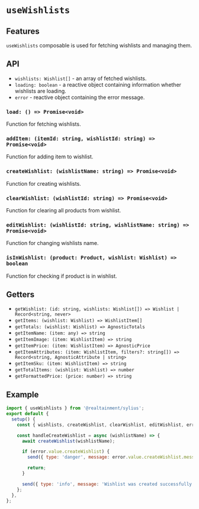 # `useWishlists`

## Features

`useWishlists` composable is used for fetching wishlists and managing them.

## API

- `wishlists: Wishlist[]` - an array of fetched wishlists.
- `loading: boolean` - a reactive object containing information whether wishlists are loading.
- `error` - reactive object containing the error message.

### `load: () => Promise<void>`

Function for fetching wishlists.

### `addItem: (itemId: string, wishlistId: string) => Promise<void>`

Function for adding item to wishlist.

### `createWishlist: (wishlistName: string) => Promise<void>`

Function for creating wishlists.

### `clearWishlist: (wishlistId: string) => Promise<void>`

Function for clearing all products from wishlist.

### `editWishlist: (wishlistId: string, wishlistName: string) => Promise<void>`

Function for changing wishlists name.

### `isInWishlist: (product: Product, wishlist: Wishlist) => boolean`

Function for checking if product is in wishlist.

## Getters

- `getWishlist: (id: string, wishlists: Wishlist[]) => Wishlist | Record<string, never>`
- `getItems: (wishlist: Wishlist) => WishlistItem[]`
- `getTotals: (wishlist: Wishlist) => AgnosticTotals`
- `getItemName: (item: any) => string`
- `getItemImage: (item: WishlistItem) => string`
- `getItemPrice: (item: WishlistItem) => AgnosticPrice`
- `getItemAttributes: (item: WishlistItem, filters?: string[]) => Record<string, AgnosticAttribute | string>`
- `getItemSku: (item: WishlistItem) => string`
- `getTotalItems: (wishlist: Wishlist) => number`
- `getFormattedPrice: (price: number) => string`

## Example

```js
import { useWishlists } from '@realtainment/sylius';
export default {
  setup() {
    const { wishlists, createWishlist, clearWishlist, editWishlist, error } = useWishlists();

    const handleCreateWishlist = async (wishlistName) => {
      await createWishlist(wishlistName);

      if (error.value.createWishlist) {
        send({ type: 'danger', message: error.value.createWishlist.message });

        return;
      }

      send({ type: 'info', message: 'Wishlist was created successfully' });
    };
  },
};
```

